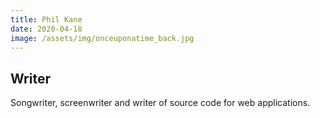 ```yaml
---
title: Phil Kane
date: 2020-04-18
image: /assets/img/onceuponatime_back.jpg
---
```

## Writer

Songwriter, screenwriter and writer of source code for web applications.
